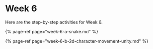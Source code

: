 # Week 6

Here are the step-by-step activities for Week 6.

{% page-ref page="week-6-a-snake.md" %}

{% page-ref page="week-6-b-2d-character-movement-unity.md" %}



